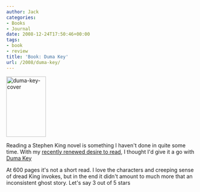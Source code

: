 ```yaml
---
author: Jack
categories:
- Books
- Journal
date: 2008-12-24T17:50:46+00:00
tags:
- book
- review
title: 'Book: Duma Key'
url: /2008/duma-key/
---
```


[<img src="/files//duma-key-cover.jpg" alt="duma-key-cover" title="duma-key-cover" width="105" height="160" class="alignright size-full wp-image-2814" />][1]

Reading a Stephen King novel is something I haven't done in quite some time. With my [recently renewed desire to read][2], I thought I'd give it a go with [Duma Key][1]<img src="https://www.assoc-amazon.com/e/ir?t=jackbaty-20&#038;l=as2&#038;o=1&#038;a=1416552510" width="1" height="1" border="0" alt="" style="border:none !important; margin:0px !important;" />

At 600 pages it's not a short read. I love the characters and creeping sense of dread King invokes, but in the end it didn't amount to much more that an inconsistent ghost story. Let's say 3 out of 5 stars

 [1]: http://www.amazon.com/gp/product/1416552510?ie=UTF8&tag=jackbaty-20&linkCode=as2&camp=1789&creative=390957&creativeASIN=1416552510
 [2]: https://jackbaty.com/2008/12/resolving-to-read/